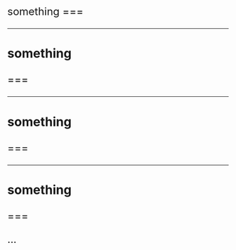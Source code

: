 <style>
  div#pai {
    font-size: 24px;  
  }
</style>

<div id="pai">something<d/iv>
===

---

### something
===

---
### something
===

---
### something
===

...
